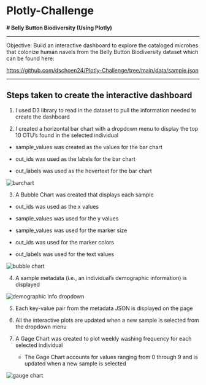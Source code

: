 # Plotly-Challenge

**# Belly Button Biodiversity
	(Using Plotly)**
_________________________________________________________________________________

Objective:  Build an interactive dashboard to explore the cataloged microbes that colonize human navels from the Belly Button Biodiversity dataset which can be found here:

https://github.com/dschoen24/Plotly-Challenge/tree/main/data/sample.json
__________________________________________________________________________________

## Steps taken to create the interactive dashboard


1.	I used D3 library to read in the dataset to pull the information needed to create the dashboard

2.	I created a horizontal bar chart with a dropdown menu to display the top 10 OTU’s found in the selected individual

- sample_values was created as the values for the bar chart

- out_ids was used as the labels for the bar chart

- out_labels was used as the hovertext for the bar chart

![barchart](https://user-images.githubusercontent.com/82673788/130501914-36f833fe-428a-4a40-9fb4-e7e381b23f0a.PNG)


3.	A Bubble Chart was created that displays each sample

- out_ids was used as the x values

- sample_values was used for the y values

- sample_values was used for the marker size

- out_ids was used for the marker colors

- out_labels was used for the text values 

![bubble chart](https://user-images.githubusercontent.com/82673788/130501875-ef0bc731-9302-4424-ae54-81abd59e9403.PNG)


4. 	A sample metadata (i.e., an individual’s demographic information) is displayed

![demographic info dropdown](https://user-images.githubusercontent.com/82673788/130502032-4b405ba6-48bd-4723-9c9a-72d820e9842d.PNG)


5. 	Each key-value pair from the metadata JSON is displayed on the page

6.	All the interactive plots are updated when a new sample is selected from the dropdown menu

7.	A Gage Chart was created to plot weekly washing frequency for each selected individual

	- The Gage Chart accounts for values ranging from 0 through 9 and is updated when a new sample is selected

![gauge chart](https://user-images.githubusercontent.com/82673788/130501787-572441b1-9f3e-4711-ba86-4ac097077505.PNG)

